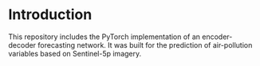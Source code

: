 # Introduction

This repository includes the PyTorch implementation of an encoder-decoder forecasting network. It was built for the prediction of air-pollution variables based on Sentinel-5p imagery.
